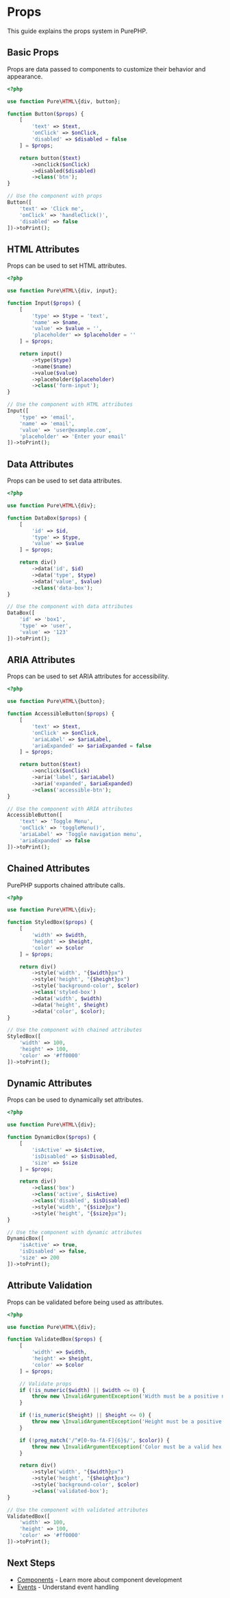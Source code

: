 # Props

This guide explains the props system in PurePHP.

## Basic Props

Props are data passed to components to customize their behavior and appearance.

```php
<?php

use function Pure\HTML\{div, button};

function Button($props) {
    [
        'text' => $text,
        'onClick' => $onClick,
        'disabled' => $disabled = false
    ] = $props;

    return button($text)
        ->onclick($onClick)
        ->disabled($disabled)
        ->class('btn');
}

// Use the component with props
Button([
    'text' => 'Click me',
    'onClick' => 'handleClick()',
    'disabled' => false
])->toPrint();
```

## HTML Attributes

Props can be used to set HTML attributes.

```php
<?php

use function Pure\HTML\{div, input};

function Input($props) {
    [
        'type' => $type = 'text',
        'name' => $name,
        'value' => $value = '',
        'placeholder' => $placeholder = ''
    ] = $props;

    return input()
        ->type($type)
        ->name($name)
        ->value($value)
        ->placeholder($placeholder)
        ->class('form-input');
}

// Use the component with HTML attributes
Input([
    'type' => 'email',
    'name' => 'email',
    'value' => 'user@example.com',
    'placeholder' => 'Enter your email'
])->toPrint();
```

## Data Attributes

Props can be used to set data attributes.

```php
<?php

use function Pure\HTML\{div};

function DataBox($props) {
    [
        'id' => $id,
        'type' => $type,
        'value' => $value
    ] = $props;

    return div()
        ->data('id', $id)
        ->data('type', $type)
        ->data('value', $value)
        ->class('data-box');
}

// Use the component with data attributes
DataBox([
    'id' => 'box1',
    'type' => 'user',
    'value' => '123'
])->toPrint();
```

## ARIA Attributes

Props can be used to set ARIA attributes for accessibility.

```php
<?php

use function Pure\HTML\{button};

function AccessibleButton($props) {
    [
        'text' => $text,
        'onClick' => $onClick,
        'ariaLabel' => $ariaLabel,
        'ariaExpanded' => $ariaExpanded = false
    ] = $props;

    return button($text)
        ->onclick($onClick)
        ->aria('label', $ariaLabel)
        ->aria('expanded', $ariaExpanded)
        ->class('accessible-btn');
}

// Use the component with ARIA attributes
AccessibleButton([
    'text' => 'Toggle Menu',
    'onClick' => 'toggleMenu()',
    'ariaLabel' => 'Toggle navigation menu',
    'ariaExpanded' => false
])->toPrint();
```

## Chained Attributes

PurePHP supports chained attribute calls.

```php
<?php

use function Pure\HTML\{div};

function StyledBox($props) {
    [
        'width' => $width,
        'height' => $height,
        'color' => $color
    ] = $props;

    return div()
        ->style('width', "{$width}px")
        ->style('height', "{$height}px")
        ->style('background-color', $color)
        ->class('styled-box')
        ->data('width', $width)
        ->data('height', $height)
        ->data('color', $color);
}

// Use the component with chained attributes
StyledBox([
    'width' => 100,
    'height' => 100,
    'color' => '#ff0000'
])->toPrint();
```

## Dynamic Attributes

Props can be used to dynamically set attributes.

```php
<?php

use function Pure\HTML\{div};

function DynamicBox($props) {
    [
        'isActive' => $isActive,
        'isDisabled' => $isDisabled,
        'size' => $size
    ] = $props;

    return div()
        ->class('box')
        ->class('active', $isActive)
        ->class('disabled', $isDisabled)
        ->style('width', "{$size}px")
        ->style('height', "{$size}px");
}

// Use the component with dynamic attributes
DynamicBox([
    'isActive' => true,
    'isDisabled' => false,
    'size' => 200
])->toPrint();
```

## Attribute Validation

Props can be validated before being used as attributes.

```php
<?php

use function Pure\HTML\{div};

function ValidatedBox($props) {
    [
        'width' => $width,
        'height' => $height,
        'color' => $color
    ] = $props;

    // Validate props
    if (!is_numeric($width) || $width <= 0) {
        throw new \InvalidArgumentException('Width must be a positive number');
    }

    if (!is_numeric($height) || $height <= 0) {
        throw new \InvalidArgumentException('Height must be a positive number');
    }

    if (!preg_match('/^#[0-9a-fA-F]{6}$/', $color)) {
        throw new \InvalidArgumentException('Color must be a valid hex color');
    }

    return div()
        ->style('width', "{$width}px")
        ->style('height', "{$height}px")
        ->style('background-color', $color)
        ->class('validated-box');
}

// Use the component with validated attributes
ValidatedBox([
    'width' => 100,
    'height' => 100,
    'color' => '#ff0000'
])->toPrint();
```

## Next Steps

- [Components](/guide/components) - Learn more about component development
- [Events](/guide/events) - Understand event handling
